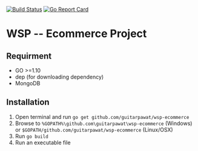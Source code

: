 [![Build Status](https://travis-ci.org/guitarpawat/wsp-ecommerce.svg?branch=master)](https://travis-ci.org/guitarpawat/wsp-ecommerce)
[![Go Report Card](https://goreportcard.com/badge/github.com/guitarpawat/wsp-ecommerce)](https://goreportcard.com/report/github.com/guitarpawat/wsp-ecommerce)

# WSP -- Ecommerce Project
## Requirment
* GO >=1.10
* dep (for downloading dependency)
* MongoDB

## Installation
1. Open terminal and run `go get github.com/guitarpawat/wsp-ecommerce`
1. Browse to `%GOPATH%\github.com\guitarpawat\wsp-ecommerce` (Windows) or `$GOPATH/github.com/guitarpawat/wsp-ecommerce` (Linux/OSX)
1. Run `go build`
1. Run an executable file
